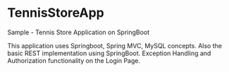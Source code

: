 # TennisStoreApp
 Sample - Tennis Store Application on SpringBoot
 
This application uses Springboot, Spring MVC, MySQL concepts.
Also the basic REST implementation using SpringBoot. 
Exception Handling and Authorization functionality on the Login Page.
